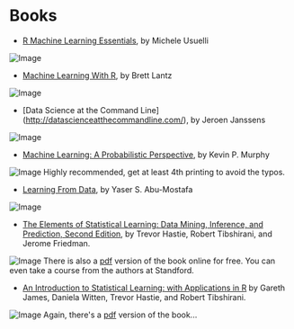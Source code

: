 # Books
* [R Machine Learning Essentials](http://www.amazon.com/Machine-Learning-Essentials-Michele-Usuelli/dp/178398774X), by Michele Usuelli

![Image](http://ecx.images-amazon.com/images/I/51er3ZCx%2BLL._AA160_.jpg)

* [Machine Learning With R](http://www.amazon.com/Machine-Learning-R-Brett-Lantz/dp/1782162143), by Brett Lantz

![Image](http://ecx.images-amazon.com/images/I/518PBAYk%2BxL._AA160_.jpg)

* [Data Science at the Command Line] (http://datascienceatthecommandline.com/), by Jeroen Janssens

![Image](http://ecx.images-amazon.com/images/I/51422LN6yML._AA160_.jpg)

* [Machine Learning: A Probabilistic Perspective](http://www.amazon.com/Machine-Learning-Probabilistic-Perspective-Computation/dp/0262018020/), by Kevin P. Murphy

![Image](http://ecx.images-amazon.com/images/I/41IsY16f9PL._AA160_.jpg) Highly recommended, get at least 4th printing to avoid the typos.

* [Learning From Data](http://www.amazon.com/Learning-Data-Yaser-S-Abu-Mostafa/dp/1600490069/), by Yaser S. Abu-Mostafa

![Image](http://ecx.images-amazon.com/images/I/41%2B9AHJZt2L._AA160_.jpg)

* [The Elements of Statistical Learning: Data Mining, Inference, and Prediction, Second Edition](http://www.amazon.com/Elements-Statistical-Learning-Prediction-Statistics/dp/0387848576/), by Trevor Hastie, Robert Tibshirani, and Jerome Friedman.

![Image](http://ecx.images-amazon.com/images/I/41LeU3HcBdL._AA160_.jpg) There is also a [pdf](http://web.stanford.edu/~hastie/local.ftp/Springer/OLD/ESLII_print4.pdf) version of the book online for free.  You can even take a course from the authors at Standford.

* [An Introduction to Statistical Learning: with Applications in R](http://www.amazon.com/Introduction-Statistical-Learning-Applications-Statistics/dp/1461471370/) by Gareth James, Daniela Witten, Trevor Hastie, and Robert Tibshirani.

![Image](http://ecx.images-amazon.com/images/I/41PwrSEJZ9L._AA160_.jpg) Again, there's a [pdf](http://www-bcf.usc.edu/~gareth/ISL/ISLR%20Fourth%20Printing.pdf) version of the book...
